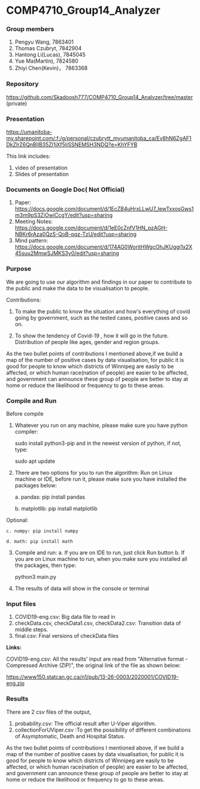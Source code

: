 # COMP4710_Group14_Analyzer

###  Group members
1. Pengyu Wang, 7863401
2. Thomas Czubryt, 7842904
3. Hantong Li(Lucas), 7845045
4. Yue Ma(Martin), 7824580
5. Zhiyi Chen(Kevin)， 7863368

###  Repository 
https://github.com/Skadoosh777/COMP4710_Group14_Analyzer/tree/master (private)

### Presentation
https://umanitoba-my.sharepoint.com/:f:/g/personal/czubrytt_myumanitoba_ca/Ev8hN6ZgAF1DkZIrZ6QnBlIB35Zl1jXf5IjSSNEMSH3NDQ?e=KhYFYB

This link includes:
1. video of presentation
2. Slides of presentation

### Documents on Google Doc( Not Official)
1. Paper: https://docs.google.com/document/d/1EcZB4uHrxLLwU7_IewTxxosGws1m3m9pS3ZiOwiCcgY/edit?usp=sharing
2. Meeting Notes: https://docs.google.com/document/d/1eE0cZnfV1HN_pzAGH-NBKr6rAza0QzS-QoB-pqz-TzU/edit?usp=sharing
3. Mind pattern: https://docs.google.com/document/d/174AG0WoritHWgcOhJKUggi1x2X45suu2MmwSJMKS3y0/edit?usp=sharing

###    Purpose
We are going to use our algorithm and findings in our paper to contribute to the public and make the data to be visualisation to people.

Contributions: 
1. To make the public to know the situation and how's everything of covid going by government, such as the tested cases, positive cases and so on. 

2. To show the tendency of Covid-19 , how it will go in the future. Distribution of people like ages, gender and region groups.

As the two bullet points of contributions I mentioned above,if we build a map of the number of positive cases by data visualisation, for public it is good for people to know which districts of Winnipeg are easily to be affected, or which human race(nation of people) are easier to be affected, and government can announce these group of people are better to stay at home or reduce the likelihood or frequency to go to these areas. 

### Compile and Run
Before compile
1. Whatever you run on any machine, please make sure you have python compiler:


    sudo install python3-pip
and in the newest version of python, if not, type: 

    sudo apt update
2. There are two options for you to run the algorithm: Run on Linux machine or IDE, before run it, please make sure you have installed the packages below:


    a. pandas: pip install pandas

    b. matplotlib: pip install matplotlib

Optional:

    c. numpy: pip install numpy

    d. math: pip install math
3. Compile and run: 
 a. If you are on IDE to run, just click Run button
 b. If you are on Linux machine to run, when you make sure you installed all the packages, then type: 


    python3 main.py
4. The results of data will show in the console or terminal

### Input files
1. COVID19-eng.csv: Big data file to read in
2. checkData.csv, checkData1.csv, checkData2.csv: Transition data of middle steps.
3. final.csv: Final versions of checkData files

**Links:** 

COVID19-eng.csv: All the results' input are read from "Alternative format - Compressed Archive (ZIP)", the original link of the file as shown below:

https://www150.statcan.gc.ca/n1/pub/13-26-0003/2020001/COVID19-eng.zip


### Results
There are 2 csv files of the output, 
1. probability.csv: The official result after U-Viper algorithm.
2. collectionForUViper.csv :To get the possibility of different combinations of Asymptomatic, Death and Hospital Status.

As the two bullet points of contributions I mentioned above,  if we build a map of the number of positive cases by data visualisation, for public it is good for people to know which districts of Winnipeg are easily to be affected, or which human race(nation of people) are easier to be affected, and government can announce these group of people are better to stay at home or reduce the likelihood or frequency to go to these areas.
